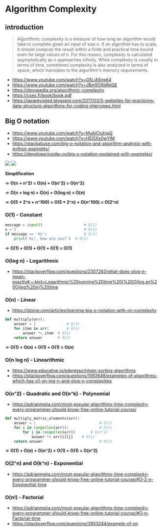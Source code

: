 # Algorithm Complexity

## introduction

> *Algorithmic complexity* is a measure of how long an algorithm would take to complete given an input of size n. If an algorithm has to scale, it should compute the result within a finite and practical time bound even for large values of n. For this reason, complexity is calculated asymptotically as n approaches infinity. While complexity is usually in terms of time, sometimes complexity is also analyzed in terms of space, which translates to the algorithm's memory requirements.


- https://www.youtube.com/watch?v=O5LiA5ireA4
- https://www.youtube.com/watch?v=JBm5OXbReQE
- https://devopedia.org/algorithmic-complexity
- https://cses.fi/book/book.pdf
- https://javarevisited.blogspot.com/2017/02/5-websites-for-practicing-data-structure-algorithms-for-coding-interviews.html

## Big O notation

- https://www.youtube.com/watch?v=MyAiCtuhiqQ
- https://www.youtube.com/watch?v=HEISXs0wYlM
- https://stackabuse.com/big-o-notation-and-algorithm-analysis-with-python-examples/
- https://developerinsider.co/big-o-notation-explained-with-examples/

![](https://devopedia.org/images/article/17/4996.1513922020.jpg)
![](https://i.ytimg.com/vi/47GRtdHOKMg/maxresdefault.jpg)

**Simplification**

=> **O(n + n^2) = O(n) + O(n^2) = O(n^2)**

=> **O(n + log n) = O(n) + O(log n) = O(n)**

=> **O(5 * 2^n + n^100) = O(5 * 2^n) + O(n^100) = O(2^n)**

### O(1) - Constant

```python
message = input()                   # O(1)
x = 5                               # O(1)
if message == 'Hi':                 # O(1)
	print('Hi!, How are you?')  # O(1)
```

=> **O(1) + O(1) + O(1) + O(1) = O(1)**

### O(log n) - Logarithmic 

- https://stackoverflow.com/questions/2307283/what-does-olog-n-mean-exactly#:~:text=Logarithmic%20running%20time%20(%20O(log,an%20O(log%20n)%20time

### O(n) - Linear

- https://dzone.com/articles/learning-big-o-notation-with-on-complexity

```python 
def multiply(arr):
	answer = 1              # O(1)
	for item in arr:        # O(n)
		answer *= item  # O(1)
	return answer		# O(1)
```

=> **O(1) + O(n) + O(1) + O(1) = O(n)**


### O(n log n) - Linearithmic

- https://www.educative.io/edpresso/nlogn-sorting-algorithms
- https://stackoverflow.com/questions/1592649/examples-of-algorithms-which-has-o1-on-log-n-and-olog-n-complexities

### O(n^2)  - Quadratic and O(n^k) - Polynomial

- https://adrianmejia.com/most-popular-algorithms-time-complexity-every-programmer-should-know-free-online-tutorial-course/

```python
def multiply_matrix_elements(arr):
	answer = 1                             # O(1)
	for i in range(len(arr)):              # O(n)
		for j in range(len(arr))       # O(n^2)
			answer *= arr[i][j]    # O(1)
	return answer                          # O(1)
```

=> **O(1) + O(n) + O(n^2) + O(1) + O(1) = O(n^2)**

### O(2^n) and O(k^n) - Exponential

- https://adrianmejia.com/most-popular-algorithms-time-complexity-every-programmer-should-know-free-online-tutorial-course/#O-2-n-Exponential-time

### O(n!) - Factorial

- https://adrianmejia.com/most-popular-algorithms-time-complexity-every-programmer-should-know-free-online-tutorial-course/#O-n-Factorial-time
- https://stackoverflow.com/questions/3953244/example-of-on
